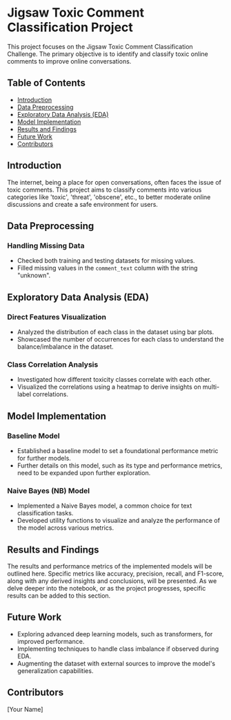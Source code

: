 # Jigsaw Toxic Comment Classification Project

This project focuses on the Jigsaw Toxic Comment Classification Challenge. The primary objective is to identify and classify toxic online comments to improve online conversations.

## Table of Contents

- [Introduction](#introduction)
- [Data Preprocessing](#data-preprocessing)
- [Exploratory Data Analysis (EDA)](#exploratory-data-analysis-eda)
- [Model Implementation](#model-implementation)
- [Results and Findings](#results-and-findings)
- [Future Work](#future-work)
- [Contributors](#contributors)

## Introduction

The internet, being a place for open conversations, often faces the issue of toxic comments. This project aims to classify comments into various categories like 'toxic', 'threat', 'obscene', etc., to better moderate online discussions and create a safe environment for users.

## Data Preprocessing

### Handling Missing Data

- Checked both training and testing datasets for missing values.
- Filled missing values in the `comment_text` column with the string "unknown".

## Exploratory Data Analysis (EDA)

### Direct Features Visualization

- Analyzed the distribution of each class in the dataset using bar plots.
- Showcased the number of occurrences for each class to understand the balance/imbalance in the dataset.

### Class Correlation Analysis

- Investigated how different toxicity classes correlate with each other.
- Visualized the correlations using a heatmap to derive insights on multi-label correlations.

## Model Implementation

### Baseline Model

- Established a baseline model to set a foundational performance metric for further models.
- Further details on this model, such as its type and performance metrics, need to be expanded upon further exploration.

### Naive Bayes (NB) Model

- Implemented a Naive Bayes model, a common choice for text classification tasks.
- Developed utility functions to visualize and analyze the performance of the model across various metrics.

## Results and Findings

The results and performance metrics of the implemented models will be outlined here. Specific metrics like accuracy, precision, recall, and F1-score, along with any derived insights and conclusions, will be presented. As we delve deeper into the notebook, or as the project progresses, specific results can be added to this section.

## Future Work

- Exploring advanced deep learning models, such as transformers, for improved performance.
- Implementing techniques to handle class imbalance if observed during EDA.
- Augmenting the dataset with external sources to improve the model's generalization capabilities.

## Contributors

[Your Name]
